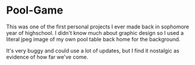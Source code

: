 # Pool-Game

This was one of the first personal projects I ever made back in sophomore year of highschool. I didn't know much about graphic design so I used a literal jpeg image of my own pool table back home for the background. 

It's very buggy and could use a lot of updates, but I find it nostalgic as evidence of how far we've come.
